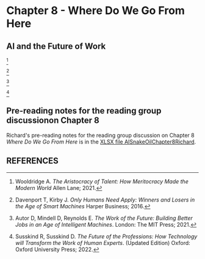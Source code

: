 # Chapter 8 - Where Do We Go From Here

## AI and the Future of Work

[^TheAristocracyOfTalent]

[^OnlyHumansNeedApply]

[^TheWorkOfTheFuture]

[^TheFutureOfTheProfessions]

## Pre-reading notes for the reading group discussionon Chapter 8

Richard's pre-reading notes for the reading group discussion on Chapter 8 _Where Do We Go From Here_ is in the [XLSX file AISnakeOilChapter8Richard](AISnakeOilChapter8Richard.xlsx).

## REFERENCES

[^TheAristocracyOfTalent]:
    Wooldridge A. _The Aristocracy of Talent: How Meritocracy Made the Modern World_ Allen Lane; 2021.

[^OnlyHumansNeedApply]:
    Davenport T, Kirby J. _Only Humans Need Apply: Winners and Losers in the Age of Smart Machines_ Harper Business; 2016.

[^TheWorkOfTheFuture]:
    Autor D, Mindell D, Reynolds E. _The Work of the Future: Building Better Jobs in an Age of Intelligent Machines_. London: The MIT Press; 2021.
	
[^TheFutureOfTheProfessions]:
    Susskind R, Susskind D. _The Future of the Professions: How Technology will Transform the Work of Human Experts_. (Updated Edition) Oxford: Oxford University Press; 2022.  
